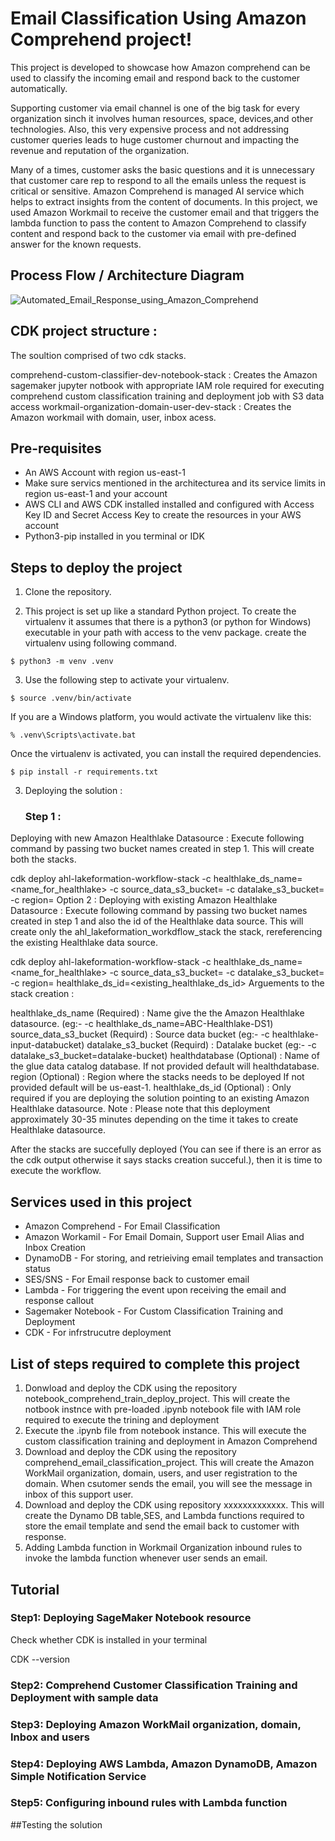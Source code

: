 # Email Classification Using Amazon Comprehend project!

This project is developed to showcase how Amazon comprehend can be used to classify the incoming email and respond back to the customer automatically. 

Supporting customer via email channel is one of the big task for every organization sinch it involves human resources, space, devices,and other technologies. Also, this very expensive process and not addressing customer queries leads to huge customer churnout and impacting the revenue and reputation of the organization. 

Many of a times, customer asks the basic questions and it is unnecessary that customer care rep to respond to all the emails unless the request is critical or sensitive. Amazon Comprehend is managed AI service which helps to extract insights from the content of documents. In this project, we used Amazon Workmail to receive the customer email and that triggers the lambda function to pass the content to Amazon Comprehend to classify content and respond back to the customer via email with pre-defined answer for the known requests.

## Process Flow / Architecture Diagram

![Automated_Email_Response_using_Amazon_Comprehend](/uploads/e7cdbe48f2e56b46086d962d04887d62/Automated_Email_Response_using_Amazon_Comprehend.jpg)

## CDK project structure :
The soultion comprised of two cdk stacks.

comprehend-custom-classifier-dev-notebook-stack : Creates the Amazon sagemaker jupyter notbook with appropriate IAM role required for executing comprehend custom classification training and deployment job with S3 data access
workmail-organization-domain-user-dev-stack : Creates the Amazon workmail with domain, user, inbox acess.

## Pre-requisites
- An AWS Account with region us-east-1
- Make sure servics mentioned in the architecturea and its service limits in region us-east-1 and your account
- AWS CLI and AWS CDK installed installed and configured with Access Key ID and Secret Access Key to create the resources in your AWS account
- Python3-pip installed in you terminal or IDK

## Steps to deploy the project
1. Clone the repository.

2. This project is set up like a standard Python project. To create the virtualenv it assumes that there is a python3 (or python for Windows) executable in your path with access to the venv package. create the virtualenv using following command.
```
$ python3 -m venv .venv 
```

3. Use the following step to activate your virtualenv.
```
$ source .venv/bin/activate
```
If you are a Windows platform, you would activate the virtualenv like this:
```
% .venv\Scripts\activate.bat
```
Once the virtualenv is activated, you can install the required dependencies.
```
$ pip install -r requirements.txt
```
3. Deploying the solution :
   ### Step 1 : 
Deploying with new Amazon Healthlake Datasource : Execute following command by passing two bucket names created in step 1. This will create both the stacks.

cdk deploy ahl-lakeformation-workflow-stack -c healthlake_ds_name=<name_for_healthlake> -c source_data_s3_bucket=<healthlake-input-databucket> -c datalake_s3_bucket=<datalake-bucket> -c region=<region>
Option 2 : Deploying with existing Amazon Healthlake Datasource : Execute following command by passing two bucket names created in step 1 and also the id of the Healthlake data source. This will create only the ahl_lakeformation_workdflow_stack the stack, rereferencing the existing Healthlake data source.

cdk deploy ahl-lakeformation-workflow-stack -c healthlake_ds_name=<name_for_healthlake> -c source_data_s3_bucket=<healthlake-input-databucket> -c datalake_s3_bucket=<datalake-bucket> -c region=<region> healthlake_ds_id=<existing_healthlake_ds_id>
Arguements to the stack creation :

healthlake_ds_name (Required) : Name give the the Amazon Healthlake datasource. (eg:- -c healthlake_ds_name=ABC-Healthlake-DS1)
source_data_s3_bucket (Requird) : Source data bucket (eg:- -c healthlake-input-databucket)
datalake_s3_bucket (Requird) : Datalake bucket (eg:- -c datalake_s3_bucket=datalake-bucket)
healthdatabase (Optional) : Name of the glue data catalog database. If not provided default will healthdatabase.
region (Optional) : Region where the stacks needs to be deployed If not provided default will be us-east-1.
healthlake_ds_id (Optional) : Only required if you are deploying the solution pointing to an existing Amazon Healthlake datasource.
Note : Please note that this deployment approximately 30-35 minutes depending on the time it takes to create Healthlake datasource.

After the stacks are succefully deployed (You can see if there is an error as the cdk output otherwise it says stacks creation succeful.), then it is time to execute the workflow.

## Services used in this project
- Amazon Comprehend - For Email Classification
- Amazon Workamil - For Email Domain, Support user Email Alias and Inbox Creation
- DynamoDB - For storing, and retrieiving email templates and transaction status
- SES/SNS - For Email response back to customer email
- Lambda - For triggering the event upon receiving the email and response callout
- Sagemaker Notebook - For Custom Classification Training and Deployment
- CDK - For infrstrucutre deployment

## List of steps required to complete this project
1. Donwload and deploy the CDK using the repository notebook_comprehend_train_deploy_project. This will create the notbook instnce with pre-loaded .ipynb notebook file with IAM role required to execute the trining and deployment
2. Execute the .ipynb file from notebook instance. This will execute the custom classification training and deployment in Amazon Comprehend
3. Download and deploy the CDK using the repository comprehend_email_classification_project. This will create the Amazon WorkMail organization, domain, users, and user registration to the domain. When csutomer sends the email, you will see the message in inbox of this support user.
4. Download and deploy the CDK using repository xxxxxxxxxxxxx. This will create the Dynamo DB table,SES, and Lambda functions required to store the email template and send the email back to customer with response.
5. Adding Lambda function in Workmail Organization inbound rules to invoke the lambda function whenever user sends an email.

## Tutorial
### Step1: Deploying SageMaker Notebook resource

Check whether CDK is installed in your terminal
<clipboard-copy>

CDK --version </code>
</clipboard-copy>


### Step2: Comprehend Customer Classification Training and Deployment with sample data
### Step3: Deploying Amazon WorkMail organization, domain, Inbox and users
### Step4: Deploying AWS Lambda, Amazon DynamoDB, Amazon Simple Notification Service 
### Step5: Configuring inbound rules with Lambda function

##Testing the solution
